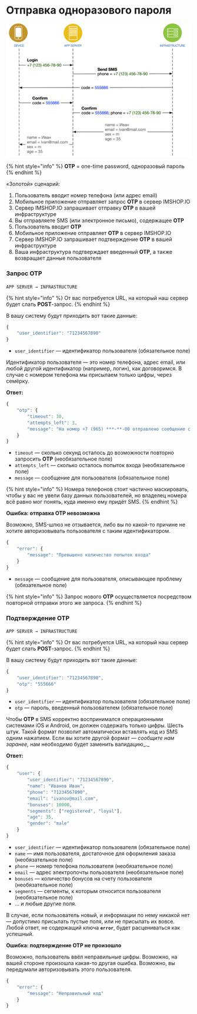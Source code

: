 # Отправка одноразового пароля

![](../../.gitbook/assets/getuserdatainfr.png)

{% hint style="info" %}
**OTP** = one-time password, одноразовый пароль
{% endhint %}

«Золотой» сценарий:

1. Пользователь вводит номер телефона \(или адрес email\)
2. Мобильное приложение отправляет запрос **OTP** в сервер IMSHOP.IO
3. Сервер IMSHOP.IO запрашивает отправку **OTP** в вашей инфраструктуре
4. Вы отправляете SMS \(или электронное письмо\), содержащее **OTP**
5. Пользователь вводит **OTP**
6. Мобильное приложение отправляет **OTP** в сервер IMSHOP.IO
7. Сервер IMSHOP.IO запрашивает подтверждение **OTP** в вашей инфраструктуре
8. Ваша инфраструктура подтверждает введенный **OTP**, а также возвращает данные пользователя 

### Запрос OTP

`APP SERVER → INFRASTRUCTURE`

{% hint style="info" %}
От вас потребуется URL, на который наш сервер будет слать **POST**-запрос.
{% endhint %}

В вашу систему будут приходить вот такие данные:

```javascript
{
    "user_identifier": "71234567890"
}
```

* `user_identifier` — идентификатор пользователя \(обязательное поле\)

Идентификатор пользователя — это номер телефона, адрес email, или любой другой идентификатор \(например, логин\), как договоримся. В случае с номером телефона мы присылаем только цифры, через семёрку.

**Ответ:**

```javascript
{
    "otp": {
        "timeout": 30,
        "attempts_left": 3,
        "message": "На номер +7 (965) ***-**-00 отправлено сообщение с кодом"
    }
}
```

* `timeout` — сколько секунд осталось до возможности повторно запросить **OTP** \(необязательное поле\)
* `attempts_left` — сколько осталось попыток входа \(необязательное поле\)
* `message` — сообщение для пользователя \(обязательное поле\)

{% hint style="info" %}
Номера телефонов стоит частично маскировать, чтобы у вас не увели базу данных пользователей, но владелец номера всё равно мог понять, куда именно ему придёт SMS.
{% endhint %}

**Ошибка: отправка OTP невозможна**

Возможно, SMS-шлюз не отзывается, либо вы по какой-то причине не хотите авторизовывать пользователя с таким идентификатором.

```javascript
{
    "error": {
        "message": "Превышено количество попыток входа"
    }
}
```

* `message` — сообщение для пользователя, описывающее проблему \(обязательное поле\)

{% hint style="info" %}
Запрос нового **OTP** осуществляется посредством повторной отправки этого же запроса.
{% endhint %}

### Подтверждение OTP

`APP SERVER → INFRASTRUCTURE`

{% hint style="info" %}
От вас потребуется URL, на который наш сервер будет слать **POST**-запрос.
{% endhint %}

В вашу систему будут приходить вот такие данные:

```javascript
{
    "user_identifier": "71234567890",
    "otp": "555666"    
}
```

* `user_identifier` — идентификатор пользователя \(обязательное поле\)
* `otp` — пароль, введенный пользователем \(обязательное поле\)

Чтобы **OTP** в SMS корректно воспринимался операционными системами iOS и Android, он должен содержать только цифры. Шесть штук. Такой формат позволит автоматически вставлять код из SMS одним нажатием. Если вы хотите другой формат — _сообщите нам заранее,_ нам необходимо будет заменить валидацию_._

**Ответ:**

```javascript
{
    "user": {
        "user_identifier": "71234567890",
        "name": "Иванов Иван",
        "phone": "71234567890",
        "email": "ivanov@mail.com",
        "bonuses": 10000,
        "segments": ["registered", "loyal"],
        "age": 35,
        "gender": "male"
    }
}
```

* `user_identifier` — идентификатор пользователя \(обязательное поле\)
* `name` — имя пользователя, достаточное для оформления заказа \(необязательное поле\)
* `phone` — номер телефона пользователя \(необязательное поле\)
* `email` — адрес электропочты пользователя \(необязательное поле\)
* `bonuses` — количество бонусов на счету пользователя \(необязательное поле\)
* `segments` — сегменты, к которым относится пользователя \(необязательное поле\)
* … и любые другие поля.

В случае, если пользователь новый, и информации по нему никакой нет — допустимо присылать пустые поля, или не присылать их вовсе. Любой ответ, не содержащий ключа **`error`**, будет расцениваться как успешный.

**Ошибка: подтверждение OTP не произошло**

Возможно, пользователь ввёл неправильные цифры. Возможно, на вашей стороне произошла какая-то другая ошибка. Возможно, вы передумали авторизовывать этого пользователя.

```javascript
{
    "error": {
        "message": "Неправильный код"
    }
}
```

